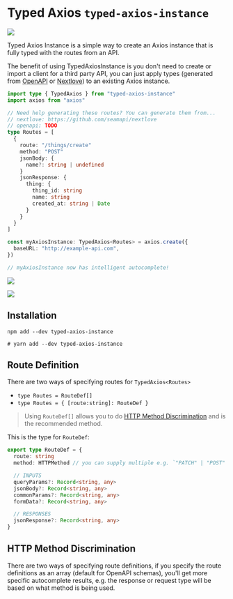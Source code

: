 # Typed Axios `typed-axios-instance`

![](https://user-images.githubusercontent.com/1910070/212500697-38b99c4f-6022-4c82-8615-846c50b77b6a.png)

Typed Axios Instance is a simple way to create an Axios instance that is fully typed with the routes from an API.

The benefit of using TypedAxiosInstance is you don't need to create or import a client
for a third party API, you can just apply types (generated from [OpenAPI](#) or
[Nextlove](https://github.com/seamapi/nextlove)) to an existing Axios instance.

```ts
import type { TypedAxios } from "typed-axios-instance"
import axios from "axios"

// Need help generating these routes? You can generate them from...
// nextlove: https://github.com/seamapi/nextlove
// openapi: TODO
type Routes = [
  {
    route: "/things/create"
    method: "POST"
    jsonBody: {
      name?: string | undefined
    }
    jsonResponse: {
      thing: {
        thing_id: string
        name: string
        created_at: string | Date
      }
    }
  }
]

const myAxiosInstance: TypedAxios<Routes> = axios.create({
  baseURL: "http://example-api.com",
})

// myAxiosInstance now has intelligent autocomplete!
```

![](https://user-images.githubusercontent.com/1910070/212500619-5d2f4568-7e8a-4a9f-9a4b-0c7c4fa4227a.png)

![](https://user-images.githubusercontent.com/1910070/212500659-9c9ff64d-5ffa-4033-81bb-c84a780587ad.png)

## Installation

```
npm add --dev typed-axios-instance

# yarn add --dev typed-axios-instance
```

## Route Definition

There are two ways of specifying routes for `TypedAxios<Routes>`

- `type Routes = RouteDef[]`
- `type Routes = { [route:string]: RouteDef }`

> Using `RouteDef[]` allows you to do [HTTP Method Discrimination](#http-method-discrimination)
> and is the recommended method.

This is the type for `RouteDef`:

```ts
export type RouteDef = {
  route: string
  method: HTTPMethod // you can supply multiple e.g. `"PATCH" | "POST"`

  // INPUTS
  queryParams?: Record<string, any>
  jsonBody?: Record<string, any>
  commonParams?: Record<string, any>
  formData?: Record<string, any>

  // RESPONSES
  jsonResponse?: Record<string, any>
}
```

## HTTP Method Discrimination

There are two ways of specifying route definitions, if you specify the route
definitions as an array (default for OpenAPI schemas), you'll get more specific
autocomplete results, e.g. the response or request type will be based on what
method is being used.

